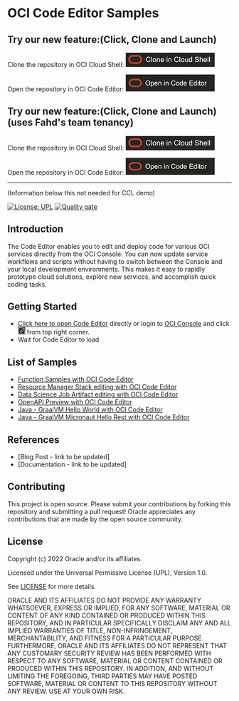 # OCI Code Editor Samples

Try our new feature:(Click, Clone and Launch)
-------------------

Clone the repository in OCI Cloud Shell: [![Clone in Cloud Shell](https://github.com/hyddel/db-appdev-vm/blob/master/ccl-csh-mac-resize.png?raw=true)](https://cloud.oracle.com/?region=us-ashburn-1&configoverride={"plugins":{"cloudshell":{"name":"cloudshell","path":"/cloudshell","url":"https://cloud-staging.oracle.com/plugins/cloudshell/latest/staging-oc1-index.tpl.html?cloudshellBackend=dev","type":"Sandbox"}},"features":{"code-editor":true,"cloudshellBackend":"dev","cse-enabled":"true"}}&tenant=bmc_operator_access&provider=ocna-saml&override_tenant=ocid1.tenancy.oc1..aaaaaaaau2kvkmgovgfzrfnuhh47x3kxmtkuqe6hzsfby5yst2hhr5comnda&cs_repo_url=https://github.com/oracle-devrel/oci-code-editor-samples.git&cs_open_ce=true&cs_readme_path=README.md&cs_branch=pre-prod&cs_initscript_path=run.sh)

Open the repository in OCI Code Editor: [![Open in Code Editor](https://github.com/hyddel/db-appdev-vm/blob/master/ccl-ce-mac-resize.png?raw=true)](https://cloud.oracle.com/?region=us-ashburn-1&configoverride={"plugins":{"cloudshell":{"name":"cloudshell","path":"/cloudshell","url":"https://cloud-staging.oracle.com/plugins/cloudshell/latest/staging-oc1-index.tpl.html?cloudshellBackend=dev","type":"Sandbox"}},"features":{"code-editor":true,"cloudshellBackend":"dev","cse-enabled":"true"}}&tenant=bmc_operator_access&provider=ocna-saml&override_tenant=ocid1.tenancy.oc1..aaaaaaaau2kvkmgovgfzrfnuhh47x3kxmtkuqe6hzsfby5yst2hhr5comnda&cs_repo_url=https://github.com/oracle-devrel/oci-code-editor-samples.git&cs_open_ce=true&cs_readme_path=README.md&cs_branch=pre-prod&cs_initscript_path=run.sh)


Try our new feature:(Click, Clone and Launch) (uses Fahd's team tenancy)
--------------------

Clone the repository in OCI Cloud Shell: [![Clone in Cloud Shell](https://github.com/hyddel/db-appdev-vm/blob/master/ccl-csh-mac-resize.png?raw=true)](https://cloud.oracle.com/?region=us-ashburn-1&configoverride={"plugins":{"cloudshell":{"name":"cloudshell","path":"/cloudshell","url":"https://cloud-staging.oracle.com/plugins/cloudshell/latest/staging-oc1-index.tpl.html?cloudshellBackend=dev","type":"Sandbox"}},"features":{"code-editor":true,"cloudshellBackend":"dev","cse-enabled":"true"}}&tenant=bmc_operator_access&provider=ocna-saml&override_tenant=ocid1.tenancy.oc1..aaaaaaaasu7rvefmsyk5kqczfmdqi5clpddejfjk2attdqnk6sbk72wajq5q&cs_repo_url=https://github.com/oracle-devrel/oci-code-editor-samples.git&cs_open_ce=true&cs_readme_path=README.md&cs_branch=pre-prod&cs_initscript_path=run.sh)

Open the repository in OCI Code Editor: [![Open in Code Editor](https://github.com/hyddel/db-appdev-vm/blob/master/ccl-ce-mac-resize.png?raw=true)](https://cloud.oracle.com/?region=us-ashburn-1&configoverride={"plugins":{"cloudshell":{"name":"cloudshell","path":"/cloudshell","url":"https://cloud-staging.oracle.com/plugins/cloudshell/latest/staging-oc1-index.tpl.html?cloudshellBackend=dev","type":"Sandbox"}},"features":{"code-editor":true,"cloudshellBackend":"dev","cse-enabled":"true"}}&tenant=bmc_operator_access&provider=ocna-saml&override_tenant=ocid1.tenancy.oc1..aaaaaaaasu7rvefmsyk5kqczfmdqi5clpddejfjk2attdqnk6sbk72wajq5q&cs_repo_url=https://github.com/oracle-devrel/oci-code-editor-samples.git&cs_open_ce=true&cs_readme_path=README.md&cs_branch=pre-prod&cs_initscript_path=run.sh)

-----------------
(Information below this not needed for CCL demo)

[![License: UPL](https://img.shields.io/badge/license-UPL-green)](https://img.shields.io/badge/license-UPL-green) [![Quality gate](https://sonarcloud.io/api/project_badges/quality_gate?project=oracle-devrel_oci-code-editor-samples)](https://sonarcloud.io/dashboard?id=oracle-devrel_oci-code-editor-samples)

## Introduction
The Code Editor enables you to edit and deploy code for various OCI services directly from the OCI Console. You can now update service workflows and scripts without having to switch between the Console and your local development environments. This makes it easy to rapidly prototype cloud solutions, explore new services, and accomplish quick coding tasks.

## Getting Started
* [Click here to open Code Editor](https://cloud.oracle.com/?bdcstate=maximized&codeeditor=true) directly or login to [OCI Console](https://cloud.oracle.com/) and click  <img src="./images/oci-ce-icon.png" width="16" height="16" /> from top right corner.
* Wait for Code Editor to load

## List of Samples
* [Function Samples with OCI Code Editor](./functions/)
* [Resource Manager Stack editing with OCI Code Editor](./resource-manager-stacks/)
* [Data Science Job Artifact editing with OCI Code Editor](./data-science-jobs/)
* [OpenAPI Preview with OCI Code Editor](./open-api-view)
* [Java - GraalVM Hello World with OCI Code Editor](./java-samples/graalvmee-java-hello-world/)
* [Java - GraalVM Micronaut Hello Rest with OCI Code Editor](./java-samples/graalvmee-java-micronaut-hello-rest/)

## References
* [Blog Post - link to be updated]
* [Documentation - link to be updated]

## Contributing
This project is open source.  Please submit your contributions by forking this repository and submitting a pull request!  Oracle appreciates any contributions that are made by the open source community.

## License
Copyright (c) 2022 Oracle and/or its affiliates.

Licensed under the Universal Permissive License (UPL), Version 1.0.

See [LICENSE](LICENSE) for more details.

ORACLE AND ITS AFFILIATES DO NOT PROVIDE ANY WARRANTY WHATSOEVER, EXPRESS OR IMPLIED, FOR ANY SOFTWARE, MATERIAL OR CONTENT OF ANY KIND CONTAINED OR PRODUCED WITHIN THIS REPOSITORY, AND IN PARTICULAR SPECIFICALLY DISCLAIM ANY AND ALL IMPLIED WARRANTIES OF TITLE, NON-INFRINGEMENT, MERCHANTABILITY, AND FITNESS FOR A PARTICULAR PURPOSE.  FURTHERMORE, ORACLE AND ITS AFFILIATES DO NOT REPRESENT THAT ANY CUSTOMARY SECURITY REVIEW HAS BEEN PERFORMED WITH RESPECT TO ANY SOFTWARE, MATERIAL OR CONTENT CONTAINED OR PRODUCED WITHIN THIS REPOSITORY. IN ADDITION, AND WITHOUT LIMITING THE FOREGOING, THIRD PARTIES MAY HAVE POSTED SOFTWARE, MATERIAL OR CONTENT TO THIS REPOSITORY WITHOUT ANY REVIEW. USE AT YOUR OWN RISK. 